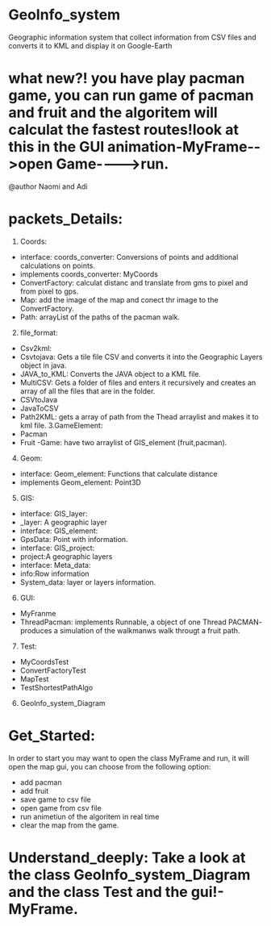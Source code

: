 # GeoInfo_system
Geographic information system that collect information from CSV files and converts it to KML and display it on Google-Earth
# what new?! you have play pacman game, you can run game of pacman and fruit and the algoritem will calculat the fastest routes!look at this in the GUI animation-MyFrame-->open Game---->run.
 @author Naomi and Adi
# packets_Details:
1. Coords:
- interface: coords_converter: Conversions of points and additional calculations on points.
- implements coords_converter: MyCoords
- ConvertFactory: calculat distanc and translate from gms to pixel and from pixel to gps.
- Map: add the image of the map and conect thr image to the ConvertFactory.
- Path: arrayList of the paths of the pacman walk.
2. file_format:
- Csv2kml:
- Csvtojava: Gets a tile file CSV and converts it into the Geographic Layers object in java.
- JAVA_to_KML: Converts the JAVA object to a KML file.
- MultiCSV: Gets a folder of files and enters it recursively and creates an array of all the files that are in the folder.
- CSVtoJava
- JavaToCSV
- Path2KML: gets a array of path from the Thead arraylist and makes it to kml file.
3.GameElement:
- Pacman
- Fruit
-Game: have two arraylist of GIS_element (fruit,pacman).
4. Geom:
- interface: Geom_element: Functions that calculate distance
- implements  Geom_element: Point3D
5. GIS:
- interface: GIS_layer:
- _layer: A geographic layer
- interface: GIS_element:
- GpsData: Point with information.
- interface: GIS_project:
- project:A geographic layers
- interface: Meta_data:
- info:Row information
- System_data: layer or layers information.
6. GUI:
- MyFranme
- ThreadPacman: implements Runnable, a object of one Thread PACMAN- produces a simulation of the walkmanws walk througt a fruit path.
7. Test:
- MyCoordsTest
- ConvertFactoryTest
- MapTest
- TestShortestPathAlgo
6. GeoInfo_system_Diagram

# Get_Started:
In order to start you may want to open the class MyFrame and run, it will open the map gui, you can choose from the following option:
- add pacman
- add fruit
- save game to csv file
- open game from csv file
- run animetiun of the algoritem in real time
- clear the map from the game.

# Understand_deeply: Take a look at the  class GeoInfo_system_Diagram and the class Test and the gui!-MyFrame.
